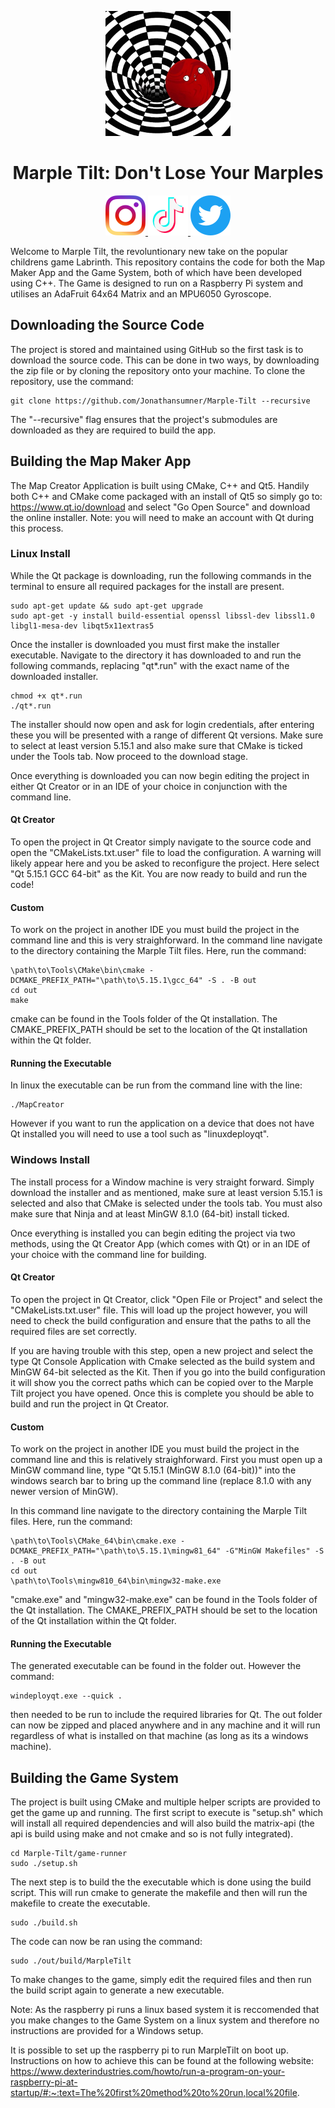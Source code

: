 <p align="center">
<img width="200" src="https://github.com/Jonathansumner/Marple-Tilt/blob/main/Icons/marple_logo_resized.jpg" alt="Material Bread logo">
<h1 align="center">Marple Tilt: Don't Lose Your Marples</h1>
</p>
<p align="center">
<a href =https://www.instagram.com/marpletilt/ ><img src="https://raw.githubusercontent.com/Jonathansumner/Marple-Tilt/main/Icons/Instagram.png" width="64"/> </a><a href =https://www.tiktok.com/@marpletilt ><img src="https://raw.githubusercontent.com/Jonathansumner/Marple-Tilt/main/Icons/Tiktok.png" width="64"/> </a><a href =https://www.twitter.com/marpletilt ><img src="https://raw.githubusercontent.com/Jonathansumner/Marple-Tilt/main/Icons/Twitter.png" width="64"/> </a>
</p>

Welcome to Marple Tilt, the revoluntionary new take on the popular childrens game Labrinth. This repository contains the code for both the Map Maker App and the Game System, both of which have been developed using C++. The Game is designed to run on a Raspberry Pi system and utilises an AdaFruit 64x64 Matrix and an MPU6050 Gyroscope.

## Downloading the Source Code

The project is stored and maintained using GitHub so the first task is to download the source code. This can be done in two ways, by downloading the zip file or by cloning the repository onto your machine. To clone the repository, use the command:

```
git clone https://github.com/Jonathansumner/Marple-Tilt --recursive
```

The "--recursive" flag ensures that the project's submodules are downloaded as they are required to build the app.

## Building the Map Maker App

The Map Creator Application is built using CMake, C++ and Qt5. Handily both C++ and CMake come packaged with an install of Qt5 so simply go to: https://www.qt.io/download and select "Go Open Source" and download the online installer. Note: you will need to make an account with Qt during this process.

### Linux Install
While the Qt package is downloading, run the following commands in the terminal to ensure all required packages for the install are present.

```
sudo apt-get update && sudo apt-get upgrade
sudo apt-get -y install build-essential openssl libssl-dev libssl1.0 libgl1-mesa-dev libqt5x11extras5
```

Once the installer is downloaded you must first make the installer executable. Navigate to the directory it has downloaded to and run the following commands, replacing "qt*.run" with the exact name of the downloaded installer.

```
chmod +x qt*.run
./qt*.run
```

The installer should now open and ask for login credentials, after entering these you will be presented with a range of different Qt versions. Make sure to select at least version 5.15.1 and also make sure that CMake is ticked under the Tools tab. Now proceed to the download stage.

Once everything is downloaded you can now begin editing the project in either Qt Creator or in an IDE of your choice in conjunction with the command line.

#### Qt Creator

To open the project in Qt Creator simply navigate to the source code and open the "CMakeLists.txt.user" file to load the configuration. A warning will likely appear here and you be asked to reconfigure the project. Here select "Qt 5.15.1 GCC 64-bit" as the Kit. You are now ready to build and run the code!

#### Custom

To work on the project in another IDE you must build the project in the command line and this is very straighforward. In the command line navigate to the directory containing the Marple Tilt files. Here, run the command:

```
\path\to\Tools\CMake\bin\cmake -DCMAKE_PREFIX_PATH="\path\to\5.15.1\gcc_64" -S . -B out
cd out
make
```

cmake can be found in the Tools folder of the Qt installation. The CMAKE_PREFIX_PATH should be set to the location of the Qt installation within the Qt folder.

#### Running the Executable

In linux the executable can be run from the command line with the line:

```
./MapCreator
```

However if you want to run the application on a device that does not have Qt installed you will need to use a tool such as "linuxdeployqt".

### Windows Install

The install process for a Window machine is very straight forward. Simply download the installer and as mentioned, make sure at least version 5.15.1 is selected and also that CMake is selected under the tools tab. You must also make sure that Ninja and at least MinGW 8.1.0 (64-bit) install ticked.

Once everything is installed you can begin editing the project via two methods, using the Qt Creator App (which comes with Qt) or in an IDE of your choice with the command line for building.

#### Qt Creator

To open the project in Qt Creator, click "Open File or Project" and select the "CMakeLists.txt.user" file. This will load up the project however, you will need to check the build configuration and ensure that the paths to all the required files are set correctly. 

If you are having trouble with this step, open a new project and select the type Qt Console Application with Cmake selected as the build system and MinGW 64-bit selected as the Kit. Then if you go into the build configuration it will show you the correct paths which can be copied over to the Marple Tilt project you have opened. Once this is complete you should be able to build and run the project in Qt Creator.

#### Custom

To work on the project in another IDE you must build the project in the command line and this is relatively straighforward. First you must open up a MinGW command line, type "Qt 5.15.1 (MinGW 8.1.0 (64-bit))" into the windows search bar to bring up the command line (replace 8.1.0 with any newer version of MinGW).

In this command line navigate to the directory containing the Marple Tilt files. Here, run the command:

```
\path\to\Tools\CMake_64\bin\cmake.exe -DCMAKE_PREFIX_PATH="\path\to\5.15.1\mingw81_64" -G"MinGW Makefiles" -S . -B out
cd out
\path\to\Tools\mingw810_64\bin\mingw32-make.exe
```

"cmake.exe" and "mingw32-make.exe" can be found in the Tools folder of the Qt installation. The CMAKE_PREFIX_PATH should be set to the location of the Qt installation within the Qt folder.

#### Running the Executable

The generated executable can be found in the folder out. However the command:

```
windeployqt.exe --quick .
```

then needed to be run to include the required libraries for Qt. The out folder can now be zipped and placed anywhere and in any machine and it will run regardless of what is installed on that machine (as long as its a windows machine).

## Building the Game System

The project is built using CMake and multiple helper scripts are provided to get the game up and running. The first script to execute is "setup.sh" which will install all required dependencies and will also build the matrix-api (the api is build using make and not cmake and so is not fully integrated).

```
cd Marple-Tilt/game-runner
sudo ./setup.sh
```
The next step is to build the the executable which is done using the build script. This will run cmake to generate the makefile and then will run the makefile to create the executable.

```
sudo ./build.sh
```

The code can now be ran using the command:

```
sudo ./out/build/MarpleTilt
```

To make changes to the game, simply edit the required files and then run the build script again to generate a new executable.

Note: As the raspberry pi runs a linux based system it is reccomended that you make changes to the Game System on a linux system and therefore no instructions are provided for a Windows setup.

It is possible to set up the raspberry pi to run MarpleTilt on boot up. Instructions on how to achieve this can be found at the following website:
https://www.dexterindustries.com/howto/run-a-program-on-your-raspberry-pi-at-startup/#:~:text=The%20first%20method%20to%20run,local%20file.
